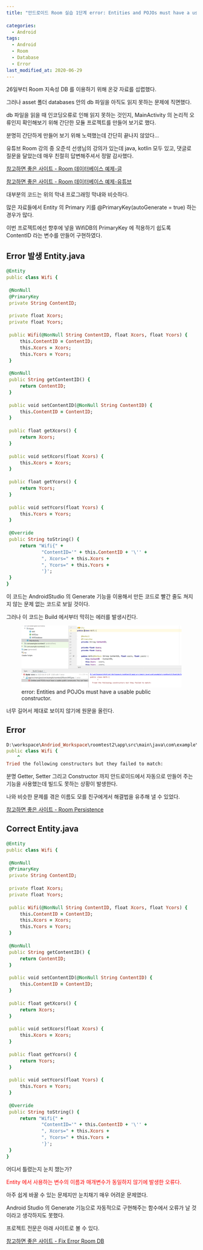 ```yaml
---
title: "안드로이드 Room 실습 1단계 error: Entities and POJOs must have a usable public constructor. "

categories:
  - Android
tags: 
  - Android
  - Room
  - Database
  - Error
last_modified_at: 2020-06-29
---
```


26일부터 Room 지속성 DB 를 이용하기 위해 온갖 자료를 섭렵했다.

그러나 asset 폴더 databases 안의 db 파일을 아직도 읽지 못하는 문제에 직면했다.

db 파일을 읽을 때 인코딩오류로 인해 읽지 못하는 것인지, MainActivity 의 논리적 오류인지 확인해보기 위해 간단한 모듈 프로젝트를 만들어 보기로 했다.

분명히 간단하게 만들어 보기 위해 노력했는데 간단히 끝나지 않았다...

유튜브 Room 강의 중 오준석 선생님의 강의가 있는데 java, kotlin 모두 있고, 댓글로 질문을 달았는데 매우 친절히 답변해주셔서 정말 감사했다.

[참고하면 좋은 사이트 - Room 데이터베이스 예제-글](https://youngest-programming.tistory.com/113)

[참고하면 좋은 사이트 - Room 데이터베이스 예제-유튜브](https://www.youtube.com/watch?v=pG6OkJ3rSjg)

대부분의 코드는 위의 막내 프로그래밍 막내와 비슷하다.

많은 자료들에서 Entity 의 Primary 키를 @PrimaryKey(autoGenerate = true) 하는 경우가 많다.

이번 프로젝트에선 향후에 넣을 WifiDB의 PrimaryKey 에 적용하기 쉽도록 ContentID 라는 변수를 만들어 구현하였다.

## Error 발생 Entity.java

   ```ruby
@Entity
public class Wifi {

    @NonNull
    @PrimaryKey
    private String ContentID;

    private float Xcors;
    private float Ycors;

    public Wifi(@NonNull String ContentID, float Xcors, float Ycors) {
        this.ContentID = ContentID;
        this.Xcors = Xcors;
        this.Ycors = Ycors;
    }

    @NonNull
    public String getContentID() {
        return ContentID;
    }

    public void setContentID(@NonNull String ContentID) {
        this.ContentID = ContentID;
    }

    public float getXcors() {
        return Xcors;
    }

    public void setXcors(float Xcors) {
        this.Xcors = Xcors;
    }

    public float getYcors() {
        return Ycors;
    }

    public void setYcors(float Ycors) {
        this.Ycors = Ycors;
    }

    @Override
    public String toString() {
        return "Wifi{" +
                "ContentID='" + this.ContentID + '\'' +
                ", Xcors=" + this.Xcors +
                ", Ycors=" + this.Ycors +
                '}';
    }
}
   ```

이 코드는 AndroidStudio 의 Generate 기능을 이용해서 만든 코드로 빨간 줄도 쳐지지 않는 문제 없는 코드로 보일 것이다.

그러나 이 코드는 Build 에서부터 막히는 에러를 발생시킨다.

<figure class="align-center">
  <img src="/assets/images/2020-06-29-error.PNG">
  <figcaption>error: Entities and POJOs must have a usable public constructor.</figcaption>
</figure>

너무 길어서 제대로 보이지 않기에 원문을 올린다.

## Error

   ```ruby
D:\workspace\Andriod_Workspace\roomtest2\app\src\main\java\com\example\roomtest2\Wifi.java:8: error: Entities and POJOs must have a usable public constructor. You can have an empty constructor or a constructor whose parameters match the fields (by name and type).
public class Wifi {
       ^
  Tried the following constructors but they failed to match:
   ```

분명 Getter, Setter 그리고 Constructor 까지 안드로이드에서 자동으로 만들어 주는 기능을 사용했는데 빌드도 못하는 상황이 발생한다.

나와 비슷한 문제를 겪은 이름도 모를 친구에게서 해결법을 유추해 낼 수 있었다.

[참고하면 좋은 사이트 - Room Persistence](https://stackoverflow.com/questions/53874559/room-persistence-entities-and-pojos-must-have-a-usable-public-constructor)

## Correct Entity.java

   ```ruby
@Entity
public class Wifi {

    @NonNull
    @PrimaryKey
    private String ContentID;

    private float Xcors;
    private float Ycors;

    public Wifi(@NonNull String ContentID, float Xcors, float Ycors) {
        this.ContentID = ContentID;
        this.Xcors = Xcors;
        this.Ycors = Ycors;
    }

    @NonNull
    public String getContentID() {
        return ContentID;
    }

    public void setContentID(@NonNull String ContentID) {
        this.ContentID = ContentID;
    }

    public float getXcors() {
        return Xcors;
    }

    public void setXcors(float Xcors) {
        this.Xcors = Xcors;
    }

    public float getYcors() {
        return Ycors;
    }

    public void setYcors(float Ycors) {
        this.Ycors = Ycors;
    }

    @Override
    public String toString() {
        return "Wifi{" +
                "ContentID='" + this.ContentID + '\'' +
                ", Xcors=" + this.Xcors +
                ", Ycors=" + this.Ycors +
                '}';
    }
}
   ```

어디서 틀렸는지 눈치 챘는가?

<span style="color:red"> Entity 에서 사용하는 변수의 이름과 매개변수가 동일하지 않기에 발생한 오류다. </span>

아주 쉽게 바꿀 수 있는 문제지만 눈치채기 매우 어려운 문제였다. 

Android Studio 의 Generate 기능으로 자동적으로 구현해주는 함수에서 오류가 날 것이라고 생각하지도 못했다.

프로젝트 전문은 아래 사이트로 볼 수 있다.

[참고하면 좋은 사이트 - Fix Error Room DB](https://github.com/jee00609/Room_DB_Example)